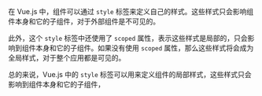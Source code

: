 在 Vue.js 中，组件可以通过 `style` 标签来定义自己的样式。这些样式只会影响组件本身和它的子组件，对于外部组件是不可见的。







此外，这个 `style` 标签中还使用了 `scoped` 属性，表示这些样式是局部的，只会影响到组件本身和它的子组件。如果没有使用 `scoped` 属性，那么这些样式将会成为全局样式，对于整个应用都是可见的。

总的来说，Vue.js 中的 `style` 标签可以用来定义组件的局部样式，这些样式只会影响到组件本身和它的子组件，